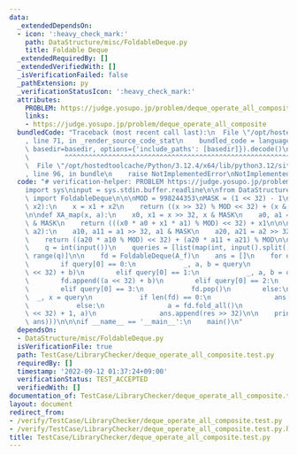 ```yaml
---
data:
  _extendedDependsOn:
  - icon: ':heavy_check_mark:'
    path: DataStructure/misc/FoldableDeque.py
    title: Foldable Deque
  _extendedRequiredBy: []
  _extendedVerifiedWith: []
  _isVerificationFailed: false
  _pathExtension: py
  _verificationStatusIcon: ':heavy_check_mark:'
  attributes:
    PROBLEM: https://judge.yosupo.jp/problem/deque_operate_all_composite
    links:
    - https://judge.yosupo.jp/problem/deque_operate_all_composite
  bundledCode: "Traceback (most recent call last):\n  File \"/opt/hostedtoolcache/Python/3.12.4/x64/lib/python3.12/site-packages/onlinejudge_verify/documentation/build.py\"\
    , line 71, in _render_source_code_stat\n    bundled_code = language.bundle(stat.path,\
    \ basedir=basedir, options={'include_paths': [basedir]}).decode()\n          \
    \         ^^^^^^^^^^^^^^^^^^^^^^^^^^^^^^^^^^^^^^^^^^^^^^^^^^^^^^^^^^^^^^^^^^^^^^^^^^^^^^^^^\n\
    \  File \"/opt/hostedtoolcache/Python/3.12.4/x64/lib/python3.12/site-packages/onlinejudge_verify/languages/python.py\"\
    , line 96, in bundle\n    raise NotImplementedError\nNotImplementedError\n"
  code: "# verification-helper: PROBLEM https://judge.yosupo.jp/problem/deque_operate_all_composite\n\
    import sys\ninput = sys.stdin.buffer.readline\n\nfrom DataStructure.misc.FoldableDeque\
    \ import FoldableDeque\n\n\nMOD = 998244353\nMASK = (1 << 32) - 1\n\n\ndef X_f(x1,\
    \ x2):\n    x = x1 + x2\n    return ((x >> 32) % MOD << 32) + (x & MASK) % MOD\n\
    \n\ndef XA_map(x, a):\n    x0, x1 = x >> 32, x & MASK\n    a0, a1 = a >> 32, a\
    \ & MASK\n    return (((x0 * a0 + x1 * a1) % MOD) << 32) + x1\n\n\ndef A_f(a1,\
    \ a2):\n    a10, a11 = a1 >> 32, a1 & MASK\n    a20, a21 = a2 >> 32, a2 & MASK\n\
    \    return ((a20 * a10 % MOD) << 32) + (a20 * a11 + a21) % MOD\n\n\ndef main():\n\
    \    q = int(input())\n    queries = [list(map(int, input().split())) for i in\
    \ range(q)]\n\n    fd = FoldableDeque(A_f)\n    ans = []\n    for query in queries:\n\
    \        if query[0] == 0:\n            _, a, b = query\n            fd.appendleft((a\
    \ << 32) + b)\n        elif query[0] == 1:\n            _, a, b = query\n    \
    \        fd.append((a << 32) + b)\n        elif query[0] == 2:\n            fd.popleft()\n\
    \        elif query[0] == 3:\n            fd.pop()\n        else:\n          \
    \  _, x = query\n            if len(fd) == 0:\n                ans.append(x)\n\
    \            else:\n                a = fd.fold_all()\n                res = XA_map((x\
    \ << 32) + 1, a)\n                ans.append(res >> 32)\n\n    print('\\n'.join(map(str,\
    \ ans)))\n\n\nif __name__ == '__main__':\n    main()\n"
  dependsOn:
  - DataStructure/misc/FoldableDeque.py
  isVerificationFile: true
  path: TestCase/LibraryChecker/deque_operate_all_composite.test.py
  requiredBy: []
  timestamp: '2022-09-12 01:37:24+09:00'
  verificationStatus: TEST_ACCEPTED
  verifiedWith: []
documentation_of: TestCase/LibraryChecker/deque_operate_all_composite.test.py
layout: document
redirect_from:
- /verify/TestCase/LibraryChecker/deque_operate_all_composite.test.py
- /verify/TestCase/LibraryChecker/deque_operate_all_composite.test.py.html
title: TestCase/LibraryChecker/deque_operate_all_composite.test.py
---
```

